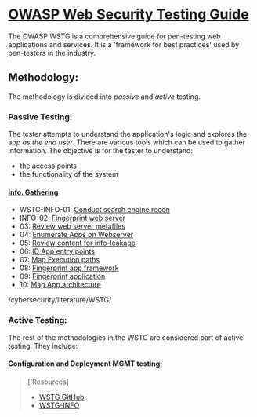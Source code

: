 
# [OWASP Web Security Testing Guide](https://github.com/OWASP/wstg)
The OWASP WSTG is a comprehensive guide for pen-testing web applications and services. It is a 'framework for best practices' used by pen-testers in the industry.

## Methodology:
The methodology is divided into *passive* and *active* testing.

### Passive Testing:
The tester attempts to understand the application's logic and explores the app *as the end user*. There are various tools which can be used to gather information. The objective is for the tester to understand:
- the access points
- the functionality of the system

#### [Info. Gathering](https://github.com/OWASP/wstg/tree/master/document/4-Web_Application_Security_Testing/01-Information_Gathering)
- WSTG-INFO-01: [Conduct search engine recon](/cybersecurity/literature/WSTG/search-engine-recon.md)
- INFO-02: [Fingerprint web server](/cybersecurity/literature/WSTG/fingerprint-web-werver.md)
- 03: [Review web server metafiles](/cybersecurity/literature/WSTG/web-server-metafiles.md)
- 04: [Enumerate Apps on Webserver](/cybersecurity/literature/WSTG/enumerate-webserver-apps.md)
- 05: [Review content for info-leakage](/cybersecurity/literature/WSTG/content-info-leakage.md)
- 06: [ID App entry points](/cybersecurity/literature/WSTG/id-entrypoints.md)
- 07: [Map Execution paths](/cybersecurity/literature/WSTG/map-execution-paths.md)
- 08: [Fingerprint app framework](/cybersecurity/literature/WSTG/fingerprint-framework)
- 09: [Fingerprint application](/cybersecurity/literature/WSTG/finerprint-app.md)
- 10: [Map App architecture](/cybersecurity/literature/WSTG/map-app-architecture.md)

/cybersecurity/literature/WSTG/

### Active Testing:
The rest of the methodologies in the WSTG are considered part of active testing. They include:

#### Configuration and Deployment MGMT testing:

####

> [!Resources]
> - [WSTG GitHub](https://github.com/OWASP/wstg)
> - [WSTG-INFO](https://github.com/OWASP/wstg/tree/master/document/4-Web_Application_Security_Testing/01-Information_Gathering)


